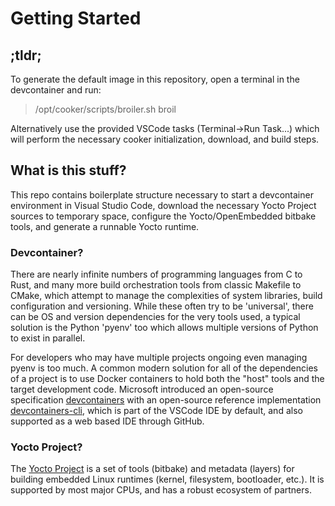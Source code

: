 # Getting Started

## ;tldr;

To generate the default image in this repository, open a terminal in the devcontainer and run:

> /opt/cooker/scripts/broiler.sh broil

Alternatively use the provided VSCode tasks (Terminal->Run Task...) which
will perform the necessary cooker initialization, download, and build steps.

## What is this stuff?

This repo contains boilerplate structure necessary to start a devcontainer
environment in Visual Studio Code, download the necessary Yocto Project sources
to temporary space, configure the Yocto/OpenEmbedded bitbake tools, and generate
a runnable Yocto runtime.

### Devcontainer?

There are nearly infinite numbers of programming languages from C to Rust, and
many more build orchestration tools from classic Makefile to CMake, which
attempt to manage the complexities of system libraries, build configuration and
versioning. While these often try to be 'universal', there can be OS and version
dependencies for the very tools used, a typical solution is the Python 'pyenv' too
which allows multiple versions of Python to exist in parallel.

For developers who may have multiple projects ongoing even managing pyenv is too
much. A common modern solution for all of the dependencies of a project is to use Docker containers to hold both the "host" tools and the target development code.
Microsoft introduced an open-source specification [devcontainers](https://containers.dev/) with an open-source reference implementation
[devcontainers-cli](https://github.com/devcontainers/cli), which is part of the VSCode IDE by default, and also supported as a web based IDE through GitHub.

### Yocto Project?
The [Yocto Project](https://www.yoctoproject.org) is a set of tools (bitbake) and
metadata (layers) for building embedded Linux runtimes (kernel, filesystem,
bootloader, etc.). It is supported by most major CPUs, and has a robust ecosystem
of partners.